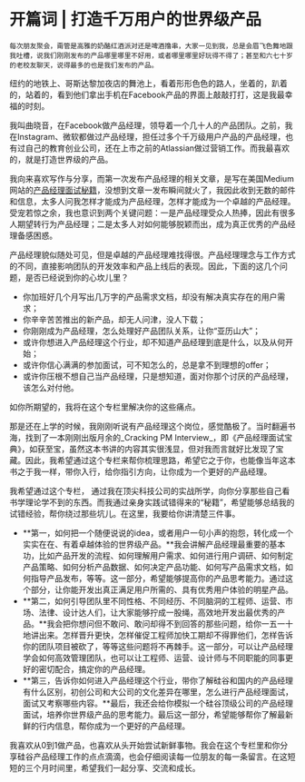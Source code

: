 # 开篇词 | 打造千万用户的世界级产品

    每次朋友聚会，甭管是高雅的奶酪红酒派对还是啤酒撸串，大家一见到我，总是会眉飞色舞地跟我吐槽，说我们刚刚发布的产品哪里哪里不好用，或者哪里哪里好玩得不得了；甚至和六七十岁的老校友聊天，说得最多的也是我们发布的产品。

纽约的地铁上、哥斯达黎加夜店的舞池上，看着形形色色的路人，坐着的，趴着的，站着的，看到他们拿出手机在Facebook产品的界面上敲敲打打，这是我最幸福的时刻。

我叫曲晓音，在Facebook做产品经理，领导着一个几十人的产品团队。之前，我在Instagram、微软都做过产品经理，担任过多个千万级用户产品的产品经理，也有过自己的教育创业公司，还在上市之前的Atlassian做过营销工作。而我最喜欢的，就是打造世界级的产品。

我向来喜欢写作与分享，而第一次发布产品经理的相关文章，是写在美国Medium网站的[产品经理面试秘籍](https://hackernoon.com/4-pm-interview-tips-that-makes-you-a-strong-hire-5ea66dc78b15)，没想到文章一发布瞬间就火了，我因此收到无数的邮件和信息，太多人问我怎样才能成为产品经理，怎样才能成为一个卓越的产品经理。受宠若惊之余，我也意识到两个关键问题：一是产品经理受众人热捧，因此有很多人期望转行为产品经理；二是太多人对如何能够脱颖而出，成为真正优秀的产品经理备感困惑。

产品经理貌似随处可见，但是卓越的产品经理难找得很。产品经理理念与工作方式的不同，直接影响团队的开发效率和产品上线后的表现。因此，下面的这几个问题，是否已经说到你的心坎儿里？

*   你加班好几个月写出几万字的产品需求文档，却没有解决真实存在的用户需求；
*   你辛辛苦苦推出的新产品，却无人问津，没人下载；
*   你刚刚成为产品经理，怎么处理好产品团队关系，让你“亚历山大”；
*   或许你想进入产品经理这个行业，却不知道产品经理到底是什么，以及从何开始；
*   或许你信心满满的参加面试，可不知怎么的，总是拿不到理想的offer；
*   或许你压根不想自己当产品经理，只是想知道，面对你那个讨厌的产品经理，该怎么对付他。

如你所期望的，我将在这个专栏里解决你的这些痛点。

那是还在上学的时候，我刚刚听说有产品经理这个岗位，感觉酷极了。当时翻遍书海，找到了一本刚刚出版月余的_Cracking PM Interview_，即《产品经理面试宝典》，如获至宝，虽然这本书讲的内容其实很浅显，但对我而言就好比发现了宝藏。因此，我希望通过这个专栏来帮你梳理思路，希望它之于你，也能像当年这本书之于我一样，带你入行，给你指引方向，让你成为一个更好的产品经理。

我希望通过这个专栏， 通过我在顶尖科技公司的实战所学，向你分享那些自己看书学理论学不到的东西。而我通过亲身实践试错得来的“秘籍”，希望能够总结我的试错经验，帮你绕过那些坑儿。在这里，我要给你讲清楚三件事。

*   **第一，如何把一个随便说说的idea，或者用户一句小声的抱怨，转化成一个实实在在、有着卓越体验的世界级产品。**我会讲解产品经理最重要的基本功，比如产品开发的流程、如何理解用户需求、如何进行用户调研、如何制定产品策略、如何分析产品数据、如何决定产品功能、如何写产品需求文档，如何指导产品发布，等等。这一部分，希望能够提高你的产品思考能力。通过这个部分，让你能开发出真正满足用户所需的、具有优秀用户体验的明星产品。
*   **第二，如何引导团队里不同性格、不同经历、不同脑洞的工程师、运营、市场、法律、设计达人们，让大家能够拧成一股绳，高效地开发出最优秀的产品。**我会把你想问但不敢问、敢问却得不到回答的那些问题，给你一五一十地讲出来。怎样晋升更快，怎样催促工程师加快工期却不得罪他们，怎样告诉你的团队项目被砍了，等等这些问题将不再棘手。这一部分，可以让产品经理学会如何高效管理团队，也可以让工程师、运营、设计师与不同职能的同事更好的密切配合，搞定你的产品经理。
*   **第三，告诉你如何进入产品经理这个行业，带你了解硅谷和国内的产品经理有什么区别，初创公司和大公司的文化差异在哪里，怎么进行产品经理面试，面试又考察哪些内容。**最后，我还会给你模拟一个硅谷顶级公司的产品经理面试，培养你世界级产品的思考能力。最后这一部分，希望能够帮你了解最新鲜的行内信息，帮你成为一个更好的产品经理。

我喜欢从0到1做产品，也喜欢从头开始尝试新鲜事物。我会在这个专栏里和你分享硅谷产品经理工作的点点滴滴，也会仔细阅读每一位朋友的每一条留言。在这短短的三个月时间里，希望我们一起分享、交流和成长。
    